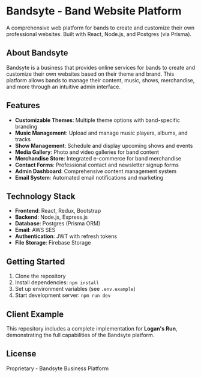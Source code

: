# Bandsyte - Band Website Platform

A comprehensive web platform for bands to create and customize their own professional websites. Built with React, Node.js, and Postgres (via Prisma).

## About Bandsyte

Bandsyte is a business that provides online services for bands to create and customize their own websites based on their theme and brand. This platform allows bands to manage their content, music, shows, merchandise, and more through an intuitive admin interface.

## Features

- **Customizable Themes**: Multiple theme options with band-specific branding
- **Music Management**: Upload and manage music players, albums, and tracks
- **Show Management**: Schedule and display upcoming shows and events
- **Media Gallery**: Photo and video galleries for band content
- **Merchandise Store**: Integrated e-commerce for band merchandise
- **Contact Forms**: Professional contact and newsletter signup forms
- **Admin Dashboard**: Comprehensive content management system
- **Email System**: Automated email notifications and marketing

## Technology Stack

- **Frontend**: React, Redux, Bootstrap
- **Backend**: Node.js, Express.js
- **Database**: Postgres (Prisma ORM)
- **Email**: AWS SES
- **Authentication**: JWT with refresh tokens
- **File Storage**: Firebase Storage

## Getting Started

1. Clone the repository
2. Install dependencies: `npm install`
3. Set up environment variables (see `.env.example`)
4. Start development server: `npm run dev`

## Client Example

This repository includes a complete implementation for **Logan's Run**, demonstrating the full capabilities of the Bandsyte platform.

## License

Proprietary - Bandsyte Business Platform
